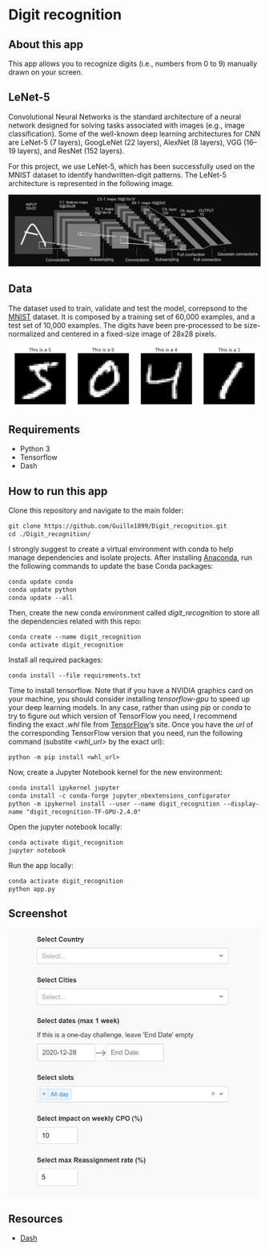 # Digit recognition

## About this app

This app allows you to recognize digits (i.e., numbers from 0 to 9) manually drawn on your screen.

## LeNet-5

Convolutional Neural Networks is the standard architecture of a neural network designed for solving tasks associated with images (e.g., image classification). Some of the well-known deep learning architectures for CNN are LeNet-5 (7 layers), GoogLeNet (22 layers), AlexNet (8 layers), VGG (16–19 layers), and ResNet (152 layers). 

For this project, we use LeNet-5, which has been successfully used on the MNIST dataset to identify handwritten-digit patterns. The LeNet-5 architecture is represented in the following image.

![screenshot](img/lenet.png)

## Data

The dataset used to train, validate and test the model, correpsond to the [MNIST](http://yann.lecun.com/exdb/mnist/) dataset. 
It is composed by a training set of 60,000 examples, and a test set of 10,000 examples. 
The digits have been pre-processed to be size-normalized and centered in a fixed-size image of 28x28 pixels.

![screenshot](img/mnist.png)

## Requirements

* Python 3
* Tensorflow
* Dash

## How to run this app

Clone this repository and navigate to the main folder:
```
git clone https://github.com/Guille1899/Digit_recognition.git
cd ./Digit_recognition/
```

I strongly suggest to create a virtual environment with conda to help manage dependencies and isolate projects. After installing [Anaconda](https://www.anaconda.com/products/individual), run the following commands to update the base Conda packages:
```
conda update conda
conda update python
conda update --all
```

Then, create the new conda environment called *digit_recognition* to store all the dependencies related with this repo:

```
conda create --name digit_recognition
conda activate digit_recognition
```

Install all required packages:
```
conda install --file requirements.txt
```

Time to install tensorflow. Note that if you have a NVIDIA graphics card on your machine, you should consider installing *tensorflow-gpu* to speed up your deep learning models. In any case, rather than using *pip* or *conda* to try to figure out which version of TensorFlow you need, I recommend finding the exact *.whl* file from [TensorFlow](https://www.tensorflow.org/install/pip#package-location)’s site.
Once you have the *url* of the corresponding TensorFlow version that you need, run the following command (substite *<whl_url>* by the exact url):
```
python -m pip install <whl_url>
```

Now, create a Jupyter Notebook kernel for the new environment:
```
conda install ipykernel jupyter
conda install -c conda-forge jupyter_nbextensions_configurator
python -m ipykernel install --user --name digit_recognition --display-name "digit_recognition-TF-GPU-2.4.0"
```

Open the jupyter notebook locally:
```
conda activate digit_recognition
jupyter notebook
```

Run the app locally:
```
conda activate digit_recognition
python app.py
```

## Screenshot

![screenshot](img/screencapture.png)

## Resources

* [Dash](https://dash.plot.ly/)
